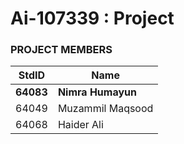 # Ai-107339 : Project #
### PROJECT MEMBERS ###
StdID | Name
------------ | -------------
**64083** | **Nimra Humayun** 
64049 | Muzammil Maqsood
64068 | Haider Ali
